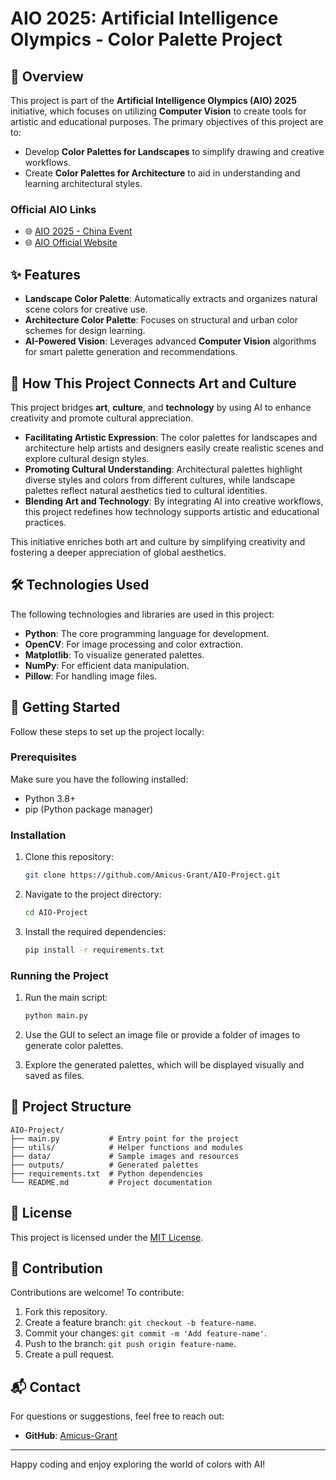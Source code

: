 # AIO 2025: Artificial Intelligence Olympics - Color Palette Project

## 🌟 Overview
This project is part of the **Artificial Intelligence Olympics (AIO) 2025** initiative, which focuses on utilizing **Computer Vision** to create tools for artistic and educational purposes. The primary objectives of this project are to:

- Develop **Color Palettes for Landscapes** to simplify drawing and creative workflows.
- Create **Color Palettes for Architecture** to aid in understanding and learning architectural styles.

### Official AIO Links
- 🌐 [AIO 2025 - China Event](https://ioai-official.org/china-2025/)
- 🌐 [AIO Official Website](https://ioai-official.org/)

## ✨ Features
- **Landscape Color Palette**: Automatically extracts and organizes natural scene colors for creative use.
- **Architecture Color Palette**: Focuses on structural and urban color schemes for design learning.
- **AI-Powered Vision**: Leverages advanced **Computer Vision** algorithms for smart palette generation and recommendations.

## 🎨 How This Project Connects Art and Culture
This project bridges **art**, **culture**, and **technology** by using AI to enhance creativity and promote cultural appreciation.

- **Facilitating Artistic Expression**: The color palettes for landscapes and architecture help artists and designers easily create realistic scenes and explore cultural design styles.
- **Promoting Cultural Understanding**: Architectural palettes highlight diverse styles and colors from different cultures, while landscape palettes reflect natural aesthetics tied to cultural identities.
- **Blending Art and Technology**: By integrating AI into creative workflows, this project redefines how technology supports artistic and educational practices.

This initiative enriches both art and culture by simplifying creativity and fostering a deeper appreciation of global aesthetics.

## 🛠️ Technologies Used
The following technologies and libraries are used in this project:

- **Python**: The core programming language for development.
- **OpenCV**: For image processing and color extraction.
- **Matplotlib**: To visualize generated palettes.
- **NumPy**: For efficient data manipulation.
- **Pillow**: For handling image files.

## 🚀 Getting Started
Follow these steps to set up the project locally:

### Prerequisites
Make sure you have the following installed:
- Python 3.8+
- pip (Python package manager)

### Installation
1. Clone this repository:
   ```bash
   git clone https://github.com/Amicus-Grant/AIO-Project.git
   ```

2. Navigate to the project directory:
   ```bash
   cd AIO-Project
   ```

3. Install the required dependencies:
   ```bash
   pip install -r requirements.txt
   ```

### Running the Project
1. Run the main script:
   ```bash
   python main.py
   ```

2. Use the GUI to select an image file or provide a folder of images to generate color palettes.

3. Explore the generated palettes, which will be displayed visually and saved as files.

## 📂 Project Structure
```
AIO-Project/
├── main.py           # Entry point for the project
├── utils/            # Helper functions and modules
├── data/             # Sample images and resources
├── outputs/          # Generated palettes
├── requirements.txt  # Python dependencies
└── README.md         # Project documentation
```

## 📜 License
This project is licensed under the [MIT License](LICENSE).

## 🤝 Contribution
Contributions are welcome! To contribute:
1. Fork this repository.
2. Create a feature branch: `git checkout -b feature-name`.
3. Commit your changes: `git commit -m 'Add feature-name'`.
4. Push to the branch: `git push origin feature-name`.
5. Create a pull request.

## 📬 Contact
For questions or suggestions, feel free to reach out:
- **GitHub**: [Amicus-Grant](https://github.com/Amicus-Grant)

---

Happy coding and enjoy exploring the world of colors with AI!
